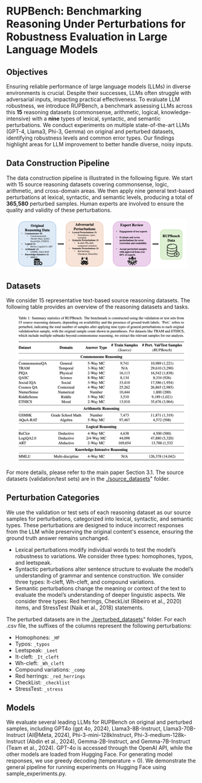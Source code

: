 # RUPBench: Benchmarking Reasoning Under Perturbations for Robustness Evaluation in Large Language Models

## Objectives
Ensuring reliable performance of large language models (LLMs) in diverse environments is crucial. Despite their successes, LLMs often struggle with adversarial inputs, impacting practical effectiveness. To evaluate LLM robustness, we introduce RUPBench, a benchmark assessing LLMs across this **15** reasoning datasets (commonsense, arithmetic, logical, knowledge-intensive) with a **nine** types of lexical, syntactic, and semantic perturbations. We conduct experiments on multiple state-of-the-art LLMs (GPT-4, Llama3, Phi-3, Gemma) on original and perturbed datasets, identifying robustness levels and common error types. Our findings highlight areas for LLM improvement to better handle diverse, noisy inputs.

## Data Construction Pipeline
The data construction pipeline is illustrated in the following figure. We start with 15 source reasoning datasets covering commonsense, logic, arithmetic, and cross-domain areas. We then apply nine general text-based perturbations at lexical, syntactic, and semantic levels, producing a total of **365,580** perturbed samples. Human experts are involved to ensure the quality and validity of these perturbations.

<div align="center">
    <img width="90%" alt="image" src="https://github.com/EternityYW/RUPBench/blob/main/image_sources/RUPBench_pipeline.png">
</div>

## Datasets
We consider 15 representative text-based source reasoning datasets. The following table provides an overview of the reasoning datasets and tasks.

<div align="center">
    <img width="90%" alt="image" src="https://github.com/EternityYW/RUPBench/blob/main/image_sources/RUPBench_data_summary.png">
</div>

For more details, please refer to the main paper Section 3.1. The source datasets (validation/test sets) are in the [./source_datasets](./source_datasets/)" folder.

## Perturbation Categories
We use the validation or test sets of each reasoning dataset as our source samples for perturbations, categorized into lexical, syntactic, and semantic types. These perturbations are designed to induce incorrect responses from the LLM while preserving the original content's essence, ensuring the ground truth answer remains unchanged.

- Lexical perturbations modify individual words to test the model’s robustness to variations. We consider three types: homophones, typos, and leetspeak.
- Syntactic perturbations alter sentence structure to evaluate the model’s understanding of grammar and sentence construction. We consider three types: It-cleft, Wh-cleft, and compound variations.
- Semantic perturbations change the meaning or context of the text to evaluate the model’s understanding of deeper linguistic aspects. We consider three types: Red herrings, CheckList (Ribeiro et al., 2020) items, and StressTest (Naik et al., 2018) statements.

The perturbed datasets are in the [./perturbed_datasets](./perturbed_datasets/)" folder. For each .csv file, the suffixes of the columns represent the following perturbations:

- Homophones: `_HF`
- Typos: `_typos`
- Leetspeak: `_Leet`
- It-cleft: `_It_cleft`
- Wh-cleft: `_Wh_cleft`
- Compound variations: `_comp`
- Red herrings: `_red_herrings`
- CheckList: `_checklist`
- StressTest: `_stress`

## Models
We evaluate several leading LLMs for RUPBench on original and perturbed samples, including GPT4o (gpt 4o, 2024), Llama3-8B-Instruct, Llama3-70B-Instruct (AI@Meta, 2024), Phi-3-mini-128kInstruct, Phi-3-medium-128k-Instruct (Abdin et al., 2024), Gemma-2B-Instruct, and Gemma-7B-Instruct (Team et al., 2024). GPT-4o is accessed through the OpenAI API, while the other models are loaded from Hugging Face. For generating model responses, we use greedy decoding (temperature = 0). We demonstrate the general pipeline for running experiments on Hugging Face using sample_experiments.py.




